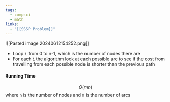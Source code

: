 ```yaml
---
tags:
  - compsci
  - math
links:
  - "[[SSSP Problem]]"
---
```

![[Pasted image 20240612154252.png]]
- Loop `i` from 0 to n-1, which is the number of nodes there are
- For each `i` the algorithm look at each possible arc to see if the cost from travelling from each possible node is shorter than the previous path
#### Running Time
$$O(mn)$$
where `n` is the number of nodes and `m` is the number of arcs
